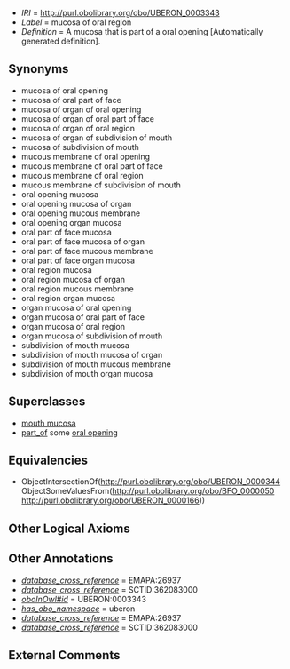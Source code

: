  * *IRI* = http://purl.obolibrary.org/obo/UBERON_0003343
 * *Label* = mucosa of oral region
 * *Definition* = A mucosa that is part of a oral opening [Automatically generated definition].

## Synonyms

 * mucosa of oral opening
 * mucosa of oral part of face
 * mucosa of organ of oral opening
 * mucosa of organ of oral part of face
 * mucosa of organ of oral region
 * mucosa of organ of subdivision of mouth
 * mucosa of subdivision of mouth
 * mucous membrane of oral opening
 * mucous membrane of oral part of face
 * mucous membrane of oral region
 * mucous membrane of subdivision of mouth
 * oral opening mucosa
 * oral opening mucosa of organ
 * oral opening mucous membrane
 * oral opening organ mucosa
 * oral part of face mucosa
 * oral part of face mucosa of organ
 * oral part of face mucous membrane
 * oral part of face organ mucosa
 * oral region mucosa
 * oral region mucosa of organ
 * oral region mucous membrane
 * oral region organ mucosa
 * organ mucosa of oral opening
 * organ mucosa of oral part of face
 * organ mucosa of oral region
 * organ mucosa of subdivision of mouth
 * subdivision of mouth mucosa
 * subdivision of mouth mucosa of organ
 * subdivision of mouth mucous membrane
 * subdivision of mouth organ mucosa

## Superclasses

 * [mouth mucosa](../../UBERON/29/UBERON_0003729.md)
 * [part_of](../../BFO/50/BFO_0000050.md) some [oral opening](../../UBERON/66/UBERON_0000166.md)

## Equivalencies

 * ObjectIntersectionOf(<http://purl.obolibrary.org/obo/UBERON_0000344> ObjectSomeValuesFrom(<http://purl.obolibrary.org/obo/BFO_0000050> <http://purl.obolibrary.org/obo/UBERON_0000166>))

## Other Logical Axioms


## Other Annotations

 * *[database_cross_reference](../../ef/oboInOwl#hasDbXref.md)* = EMAPA:26937
 * *[database_cross_reference](../../ef/oboInOwl#hasDbXref.md)* = SCTID:362083000
 * *[oboInOwl#id](../../id/oboInOwl#id.md)* = UBERON:0003343
 * *[has_obo_namespace](../../ce/oboInOwl#hasOBONamespace.md)* = uberon
 * *[database_cross_reference](../../ef/oboInOwl#hasDbXref.md)* = EMAPA:26937
 * *[database_cross_reference](../../ef/oboInOwl#hasDbXref.md)* = SCTID:362083000

## External Comments

